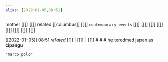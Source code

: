 ```yaml
---
alias: [2022-01-05,08:51]
---
```

 mother [[]] [[]]
 related [[columbus]] [[]]
 `contemporary events` [[]] [[]] [[]] [[]] [[]] [[]] [[]] [[]]

[[2022-01-05]] 08:51 _related_ [[]] | [[]] | [[]] # # #
he teredmed japan as **cipangu**
```query
"marco polo"
```